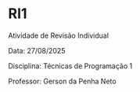 # RI1
Atividade de Revisão Individual 

Data: 27/08/2025

Disciplina: Técnicas de Programação 1

Professor: Gerson da Penha Neto
